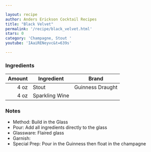 ```yaml
---

layout: recipe
author: Anders Erickson Cocktail Recipes
title: "Black Velvet"
permalink: '/recipe/black_velvet.html'
stars: 0
category: 'Champagne, Stout '
youtube: 'IAaiRENeyvc&t=639s'

---
```


### Ingredients

| Amount  | Ingredient               | Brand     |
| ---: | -------------- | ---------------- |
| 4 oz | Stout          | Guinness Draught |
| 4 oz | Sparkling Wine |

### Notes

- Method: Build in the Glass
- Pour: Add all ingredients directly to the glass
- Glassware: Flaired glass
- Garnish:
- Special Prep: Pour in the Guinness then float in the champagne

